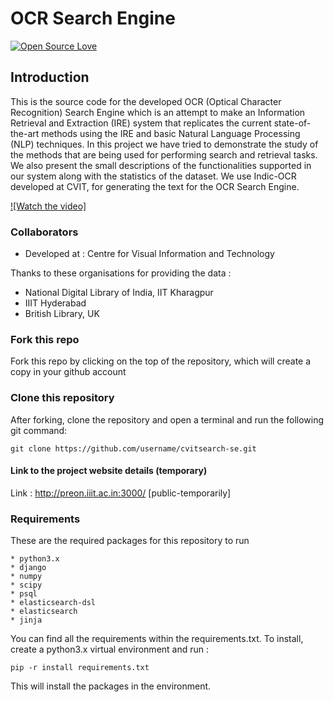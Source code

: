 # OCR Search Engine

[![Open Source Love](https://badges.frapsoft.com/os/v1/open-source.svg?v=103)](https://github.com/ellerbrock/open-source-badges/)



## Introduction

This is the source code for the developed OCR (Optical Character Recognition) Search Engine which is an attempt to make an Information Retrieval and Extraction (IRE) system that replicates the current state-of-the-art methods using the IRE and basic Natural Language Processing (NLP) techniques. In this project we have tried to demonstrate the study of the methods that are being used for performing search and retrieval tasks. We also present the small descriptions of the functionalities supported in our system along with the statistics of the dataset. We use Indic-OCR developed at CVIT, for generating the text for the OCR Search Engine.


[![Watch the video]](https://youtu.be/by3vrZ8RA6Y)

### Collaborators

* Developed at : Centre for Visual Information and Technology

Thanks to these organisations for providing the data :
* National Digital Library of India, IIT Kharagpur
* IIIT Hyderabad
* British Library, UK

### Fork this repo

Fork this repo by clicking on the top of the repository, which will create a copy in your github account


### Clone this repository

After forking, clone the repository and open a terminal and run the following git command:

```
git clone https://github.com/username/cvitsearch-se.git
```

#### Link to the project website details (temporary)

Link : http://preon.iiit.ac.in:3000/ [public-temporarily]

### Requirements

These are the required packages for this repository to run 

```
* python3.x
* django
* numpy
* scipy
* psql
* elasticsearch-dsl
* elasticsearch
* jinja
```

You can find all the requirements within the requirements.txt. To install, create a python3.x virtual environment and run :

```
pip -r install requirements.txt
```
This will install the packages in the environment.





